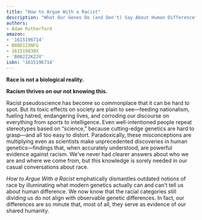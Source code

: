 ```yaml
---
title: "How to Argue With a Racist"
description: "What Our Genes Do (and Don't) Say About Human Difference"
authors:
- Adam Rutherford
amazon:
- '1615196714'
- B08D12XNFG
- 161519830X
- 'B08222KZJV'
isbn: '1615196714'
---
```


**Race is not a biological reality.**

**Racism thrives on our not knowing this.**

Racist pseudoscience has become so commonplace that it can be hard to spot. But its toxic effects on society are plain to see—feeding nationalism, fueling hatred, endangering lives, and corroding our discourse on everything from sports to intelligence. Even well-intentioned people repeat stereotypes based on “science,” because cutting-edge genetics are hard to grasp—and all too easy to distort. Paradoxically, these misconceptions are multiplying even as scientists make unprecedented discoveries in human genetics—findings that, when accurately understood, are powerful evidence against racism. We’ve never had clearer answers about who we are and where we come from, but this knowledge is sorely needed in our casual conversations about race.

*How to Argue With a Racist* emphatically dismantles outdated notions of race by illuminating what modern genetics actually can and can’t tell us about human difference. We now know that the racial categories still dividing us do not align with observable genetic differences. In fact, our differences are so minute that, most of all, they serve as evidence of our shared humanity.